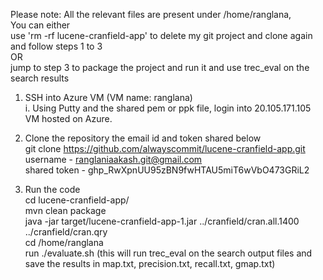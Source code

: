 Please note: All the relevant files are present under /home/ranglana, <br/>
You can either <br/>
use 'rm -rf lucene-cranfield-app' to delete my git project and clone again and follow steps 1 to 3 <br/>
OR <br/>
jump to step 3 to package the project and run it and use trec_eval on the search results <br/>

1.  SSH into Azure VM (VM name: ranglana)  <br/>
    i. Using Putty and the shared pem or ppk file, login into 20.105.171.105 VM hosted on Azure.

2.  Clone the repository the email id and token shared below <br/>
	git clone https://github.com/alwayscommit/lucene-cranfield-app.git <br/>
	username - ranglaniaakash.git@gmail.com <br/>
	shared token - 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 <br/>
	
3.  Run the code <br/>
	cd lucene-cranfield-app/ <br/>
	mvn clean package <br/>
	java -jar target/lucene-cranfield-app-1.jar ../cranfield/cran.all.1400 ../cranfield/cran.qry <br/>
	cd /home/ranglana <br/>
	run ./evaluate.sh (this will run trec_eval on the search output files and save the results in map.txt, precision.txt, recall.txt, gmap.txt) <br/> 
	
